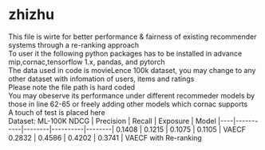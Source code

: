 # zhizhu
This file is wirte for better performance & fairness of existing recommender systems through a re-ranking approach  
To user it the following python packages has to be installed in advance  
  mip,cornac,tensorflow 1.x, pandas, and pytorch  
The data used in code is movieLence 100k dataset, you may change to any other dataset with infomation of users, items and ratings  
Please note the file path is hard coded  
You may obeserve its performance under different recommeder models by those in line 62-65 or freely adding other models which cornac supports  
A touch of test is placed here  
    Dataset: ML-100K
  NDCG | Precision | Recall | Exposure | Model
  |----|-----------|--------|----------|--------|
  0.1408 | 0.1215 | 0.1075 | 0.1105 | VAECF
  0.2832 | 0.4586 | 0.4202 | 0.3741 | VAECF with Re-ranking
